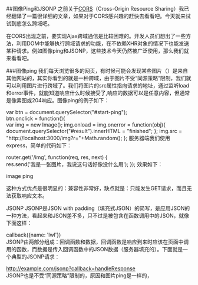 ##图像Ping和JSONP
之前关于[CORS](http://liuwanlin.info/corsxiang-jie/)（Cross-Origin Resource Sharing）我已经翻译了一篇很详细的文章，如果对于CORS感兴趣的赶快去看看吧。今天就来试试到底怎么跨域吧。

在CORS出现之前，要实现Ajax跨域通信是比较困难的。开发人员们想出了一些方法，利用DOM中能够执行跨域请求的功能，在不依赖XHR对象的情况下也能发送某种请求。例如图像ping和JSONP，这些技术今天仍然被广泛使用，那么我们就来看看吧。

###图像ping
我们每天浏览很多的网页，有时候可能会发现某些图片（<img>）是来自其他网站的，其实你看到的就是一种跨域，由于图片不受“同源策略”限制，我们就可以利用图片进行跨域了。我们将图片的src属性指向请求的地址，通过监听load和error事件，就能知道响应什么时候接受了,响应的数据可以是任意内容，但通常是像素图或204响应。图像ping的例子如下：

var btn = document.querySelector("#start-ping");  
btn.onclick = function(){  
    var img = new Image();
    img.onload = img.onerror = function(obj){
        document.querySelector("#result").innerHTML = "finished";
    };
    img.src = "http://localhost:3000/img?r="+Math.random();
};
服务器端我们使用express，简单的代码如下：

router.get('/img', function(req, res, next) {  
  res.send('我是一张图片，我说这句话好像没什么用');
});
效果如下：

image ping

这种方式优点是很明显的：兼容性非常好，缺点就是：只能发生GET请求，而且无法获取响应文本。

JSONP
JSONP是JSON with padding（填充式JSON）的简写，是应用JSON的一种方法，看起来和JSON差不多，只不过是被包含在函数调用中的JSON，就像下面这样：

callback({name: 'lwl'})  
JSONP由两部分组成：回调函数和数据，回调函数是响应到来时应该在页面中调用的函数，而数据是传入回调函数中的JSON数据（服务器填充的）。下面就是一个典型的JSONP请求：

http://example.com/jsonp?callback=handleResponse  
JSONP也是不受“同源策略”限制的，原因和图片ping是一样的，<script>标签也可以跨越，因此我们可以通过利用JONP来动态创建<script>，并将其src指向一个跨域的URL，就可以完成和跨域得服务器之间的通信了。下面就来看一个例子：

var btn2 = document.querySelector("#start-jsonp");  
btn2.onclick = function(){  
    var script = document.createElement("script");
    script.src = "http://localhost:3000/jsonp";
    document.body.insertBefore(script, document.body.firstChild);
};
function pagefunc(num){  
    document.querySelector("#result2").innerHTML = "我从服务器获得了一个随机数："+num;
}
服务器代码：

router.get('/jsonp', function(req, res, next) {  
  res.send('pagefunc(' + Math.random() + ')');
});
效果如下：

jsonp

JSONP是非常简单易用的，与图像ping相比，优点就是能直接访问响应文本，能够在服务器与客户端建立双向通信。但是JSONP也是有缺点的：JSONP直接从其他域加载代码执行，如果其他域不安全，可能会在响应中夹带一些恶意代码。其次，要确定JSONP请求是否失败并不容易，HTML5为<script>增加了onerror方法，但是目前支持度还不是很好。

以上两种方法都是比较简单的跨域通信的方法，下一篇我们一起来看comet吧。

完整代码请看这里
